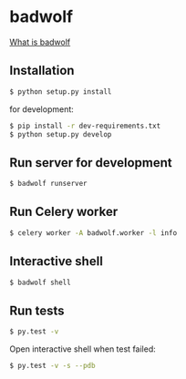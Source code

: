 # badwolf

[What is badwolf](https://en.wikipedia.org/wiki/Bad_Wolf)

## Installation

```bash
$ python setup.py install
```

for development:

```bash
$ pip install -r dev-requirements.txt
$ python setup.py develop
```

## Run server for development

```bash
$ badwolf runserver
```

## Run Celery worker

```bash
$ celery worker -A badwolf.worker -l info
```

## Interactive shell

```bash
$ badwolf shell
```

## Run tests

```bash
$ py.test -v
```

Open interactive shell when test failed:

```bash
$ py.test -v -s --pdb
```
